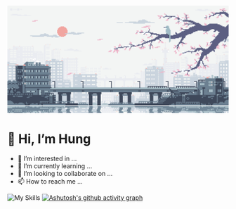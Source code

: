 ![](https://github.com/jinergenkai/jinergenkai/blob/main/bd565dcc0a556add0b0a0ed6b26d686e.gif)
# 👋 Hi, I’m Hung
- 👀 I’m interested in ...
- 🌱 I’m currently learning ...
- 💞️ I’m looking to collaborate on ...
- 📫 How to reach me ...

![My Skills](https://skillicons.dev/icons?i=flutter,dotnet&perline=3)
[![Ashutosh's github activity graph](https://github-readme-activity-graph.vercel.app/graph?username=jinergenkai&theme=tokyo-night)](https://github.com/ashutosh00710/github-readme-activity-graph)



<!---
jinergenkai/jinergenkai is a ✨ special ✨ repository because its `README.md` (this file) appears on your GitHub profile.
You can click the Preview link to take a look at your changes.
--->
